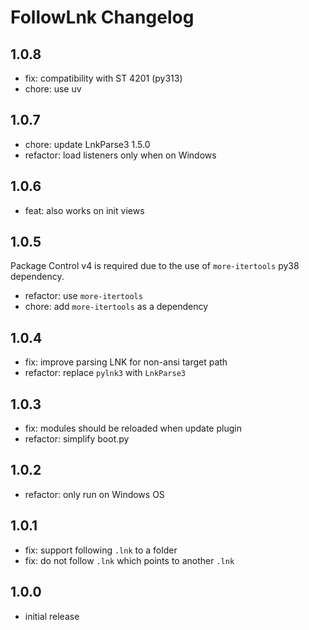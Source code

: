 # FollowLnk Changelog

## 1.0.8

- fix: compatibility with ST 4201 (py313)
- chore: use uv

## 1.0.7

- chore: update LnkParse3 1.5.0
- refactor: load listeners only when on Windows

## 1.0.6

- feat: also works on init views

## 1.0.5

Package Control v4 is required due to the use of `more-itertools` py38 dependency.

- refactor: use `more-itertools`
- chore: add `more-itertools` as a dependency

## 1.0.4

- fix: improve parsing LNK for non-ansi target path
- refactor: replace `pylnk3` with `LnkParse3`

## 1.0.3

- fix: modules should be reloaded when update plugin
- refactor: simplify boot.py

## 1.0.2

- refactor: only run on Windows OS

## 1.0.1

- fix: support following `.lnk` to a folder
- fix: do not follow `.lnk` which points to another `.lnk`

## 1.0.0

- initial release
